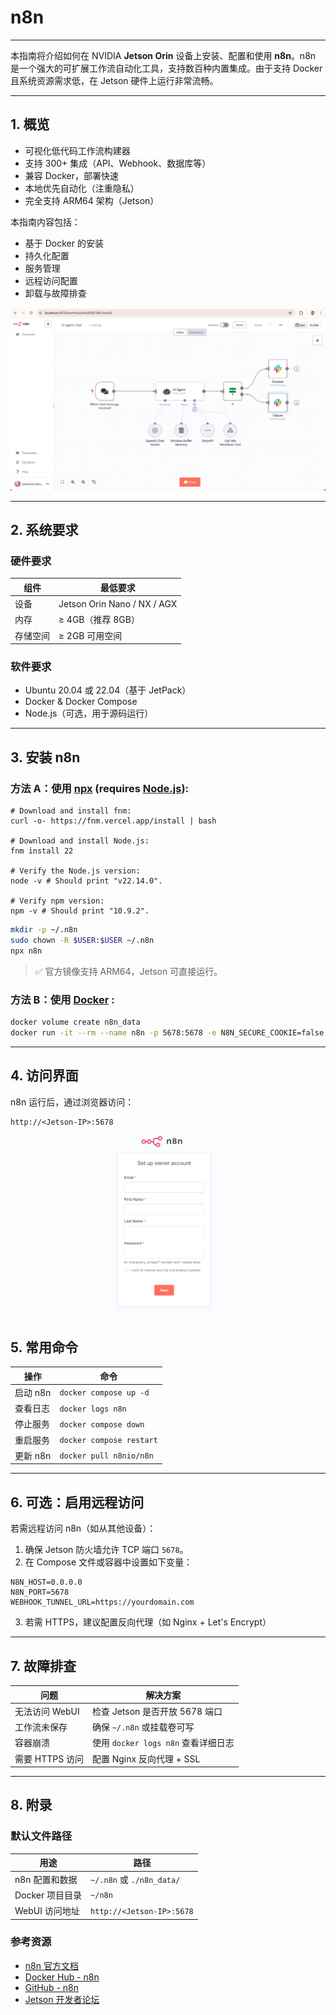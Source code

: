 # n8n

---

本指南将介绍如何在 NVIDIA **Jetson Orin** 设备上安装、配置和使用 **n8n**。n8n 是一个强大的可扩展工作流自动化工具，支持数百种内置集成。由于支持 Docker 且系统资源需求低，在 Jetson 硬件上运行非常流畅。

---

## 1. 概览

- 可视化低代码工作流构建器  
- 支持 300+ 集成（API、Webhook、数据库等）  
- 兼容 Docker，部署快速  
- 本地优先自动化（注重隐私）  
- 完全支持 ARM64 架构（Jetson）

本指南内容包括：

- 基于 Docker 的安装  
- 持久化配置  
- 服务管理  
- 远程访问配置  
- 卸载与故障排查

![overview](/img/NG45XX_n8n_overview.png)

---

## 2. 系统要求

### 硬件要求

| 组件   | 最低要求                        |
| ---- | --------------------------- |
| 设备   | Jetson Orin Nano / NX / AGX |
| 内存   | ≥ 4GB（推荐 8GB）               |
| 存储空间 | ≥ 2GB 可用空间                  |

### 软件要求

- Ubuntu 20.04 或 22.04（基于 JetPack）
- Docker & Docker Compose  
- Node.js（可选，用于源码运行）

---

## 3. 安装 n8n

### 方法 A：使用 [npx](https://docs.n8n.io/hosting/installation/npm/) (requires [Node.js](https://nodejs.org/en/download)):

```bsh
# Download and install fnm:
curl -o- https://fnm.vercel.app/install | bash

# Download and install Node.js:
fnm install 22

# Verify the Node.js version:
node -v # Should print "v22.14.0".

# Verify npm version:
npm -v # Should print "10.9.2".
```

```bash
mkdir -p ~/.n8n
sudo chown -R $USER:$USER ~/.n8n
npx n8n
```

> ✅ 官方镜像支持 ARM64，Jetson 可直接运行。

### 方法 B：使用 [Docker](https://docs.n8n.io/hosting/installation/docker/) :

```bash
docker volume create n8n_data
docker run -it --rm --name n8n -p 5678:5678 -e N8N_SECURE_COOKIE=false -v n8n_data:/home/node/.n8n docker.n8n.io/n8nio/n8n
```
---

## 4. 访问界面

n8n 运行后，通过浏览器访问：

```
http://<Jetson-IP>:5678
```
![login](/img/n8n_login.png)

## 5. 常用命令

| 操作     | 命令                       |
| ------ | ------------------------ |
| 启动 n8n | `docker compose up -d`   |
| 查看日志   | `docker logs n8n`        |
| 停止服务   | `docker compose down`    |
| 重启服务   | `docker compose restart` |
| 更新 n8n | `docker pull n8nio/n8n`  |

---

## 6. 可选：启用远程访问

若需远程访问 n8n（如从其他设备）：

1. 确保 Jetson 防火墙允许 TCP 端口 `5678`。  
2. 在 Compose 文件或容器中设置如下变量：

```env
N8N_HOST=0.0.0.0
N8N_PORT=5678
WEBHOOK_TUNNEL_URL=https://yourdomain.com
```

3. 若需 HTTPS，建议配置反向代理（如 Nginx + Let's Encrypt）

---

## 7. 故障排查

| 问题          | 解决方案                        |
| ----------- | --------------------------- |
| 无法访问 WebUI  | 检查 Jetson 是否开放 5678 端口      |
| 工作流未保存      | 确保 `~/.n8n` 或挂载卷可写          |
| 容器崩溃        | 使用 `docker logs n8n` 查看详细日志 |
| 需要 HTTPS 访问 | 配置 Nginx 反向代理 + SSL         |

---

## 8. 附录

### 默认文件路径

| 用途          | 路径                        |
| ----------- | ------------------------- |
| n8n 配置和数据   | `~/.n8n` 或 `./n8n_data/`  |
| Docker 项目目录 | `~/n8n`                   |
| WebUI 访问地址  | `http://<Jetson-IP>:5678` |

### 参考资源

- [n8n 官方文档](https://docs.n8n.io)  
- [Docker Hub - n8n](https://hub.docker.com/r/n8nio/n8n)  
- [GitHub - n8n](https://github.com/n8n-io/n8n)  
- [Jetson 开发者论坛](https://forums.developer.nvidia.com)
